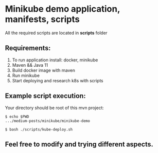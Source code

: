 # Minikube demo application, manifests, scripts
All the required scripts are located in __scripts__ folder

## __Requirements:__
1. To run application install: docker, minikube
2. Maven && Java 11
3. Build docker image with maven
4. Run minikube
5. Start deploying and research k8s with scripts

## Example script execution:
Your directory should be root of this mvn project:
```shell
$ echo $PWD 
.../medium-posts/minikube/minikube-demo

$ bash ./scripts/kube-deploy.sh
```

## Feel free to modify and trying different aspects.